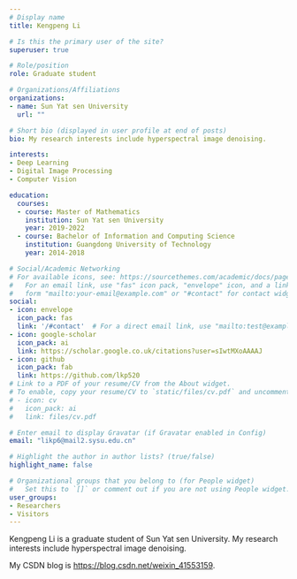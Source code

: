 ```yaml
---
# Display name
title: Kengpeng Li

# Is this the primary user of the site?
superuser: true

# Role/position
role: Graduate student

# Organizations/Affiliations
organizations:
- name: Sun Yat sen University
  url: ""

# Short bio (displayed in user profile at end of posts)
bio: My research interests include hyperspectral image denoising.

interests:
- Deep Learning
- Digital Image Processing
- Computer Vision

education:
  courses:
  - course: Master of Mathematics
    institution: Sun Yat sen University
    year: 2019-2022
  - course: Bachelor of Information and Computing Science
    institution: Guangdong University of Technology
    year: 2014-2018

# Social/Academic Networking
# For available icons, see: https://sourcethemes.com/academic/docs/page-builder/#icons
#   For an email link, use "fas" icon pack, "envelope" icon, and a link in the
#   form "mailto:your-email@example.com" or "#contact" for contact widget.
social:
- icon: envelope
  icon_pack: fas
  link: '/#contact'  # For a direct email link, use "mailto:test@example.org".
- icon: google-scholar
  icon_pack: ai
  link: https://scholar.google.co.uk/citations?user=sIwtMXoAAAAJ
- icon: github
  icon_pack: fab
  link: https://github.com/lkp520
# Link to a PDF of your resume/CV from the About widget.
# To enable, copy your resume/CV to `static/files/cv.pdf` and uncomment the lines below.
# - icon: cv
#   icon_pack: ai
#   link: files/cv.pdf

# Enter email to display Gravatar (if Gravatar enabled in Config)
email: "likp6@mail2.sysu.edu.cn"

# Highlight the author in author lists? (true/false)
highlight_name: false

# Organizational groups that you belong to (for People widget)
#   Set this to `[]` or comment out if you are not using People widget.
user_groups:
- Researchers
- Visitors
---
```


Kengpeng Li is a graduate student of Sun Yat sen University. My research interests include hyperspectral image denoising.

My CSDN blog is https://blog.csdn.net/weixin_41553159.
